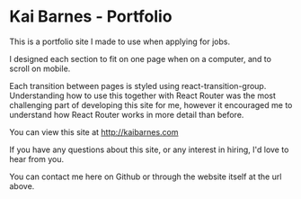 # Kai Barnes - Portfolio

This is a portfolio site I made to use when applying for jobs.

I designed each section to fit on one page when on a computer, and to scroll on mobile.

Each transition between pages is styled using react-transition-group.
Understanding how to use this together with React Router was the most challenging part of developing this site for me, however it encouraged me to understand how React Router works in more detail than before.

You can view this site at http://kaibarnes.com

If you have any questions about this site, or any interest in hiring, I'd love to hear from you.

You can contact me here on Github or through the website itself at the url above.
